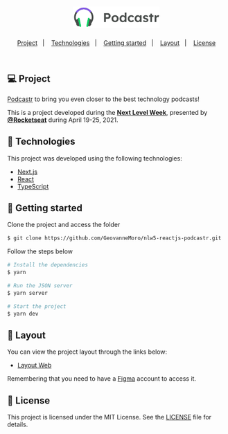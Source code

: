 <h1 align="center">
      <img alt="Podcastr" src="public/logo.svg" width="200px">

</h1>

<p align="center">
  <a href="#-project">Project</a>&nbsp;&nbsp;&nbsp;|&nbsp;&nbsp;&nbsp;
  <a href="#-technologies">Technologies</a>&nbsp;&nbsp;&nbsp;|&nbsp;&nbsp;&nbsp;
  <a href="#-getting-started">Getting started</a>&nbsp;&nbsp;&nbsp;|&nbsp;&nbsp;&nbsp;
  <a href="#-layout">Layout</a>&nbsp;&nbsp;&nbsp;|&nbsp;&nbsp;&nbsp;
  <a href="#-license">License</a>
</p>

<br>

## 💻 Project

[Podcastr](https://nlw5-reactjs-podcastr-7fk768vtf-geovannemoro.vercel.app/) to bring you even closer to the best technology podcasts!

This is a project developed during the **[Next Level Week](https://nextlevelweek.com/)**, presented by **[@Rocketseat](https://github.com/Rocketseat)** during April 19-25, 2021.


## 🧪 Technologies

This project was developed using the following technologies:

- [Next.js](https://nextjs.org/)
- [React](https://reactjs.org/)
- [TypeScript](https://www.typescriptlang.org/)



## 🚀 Getting started

Clone the project and access the folder

```bash
$ git clone https://github.com/GeovanneMoro/nlw5-reactjs-podcastr.git
```

Follow the steps below

```bash
# Install the dependencies
$ yarn
```

```bash
# Run the JSON server
$ yarn server
```

```bash
# Start the project
$ yarn dev
```

## 🔖 Layout

You can view the project layout through the links below:

- [Layout Web](https://www.figma.com/file/UwFEntsHpHYJlHNQAQr4gA/Podcastr?node-id=160%3A2761)

Remembering that you need to have a [Figma](http://figma.com/) account to access it.

## 📝 License

This project is licensed under the MIT License. See the [LICENSE](LICENSE.md) file for details.

